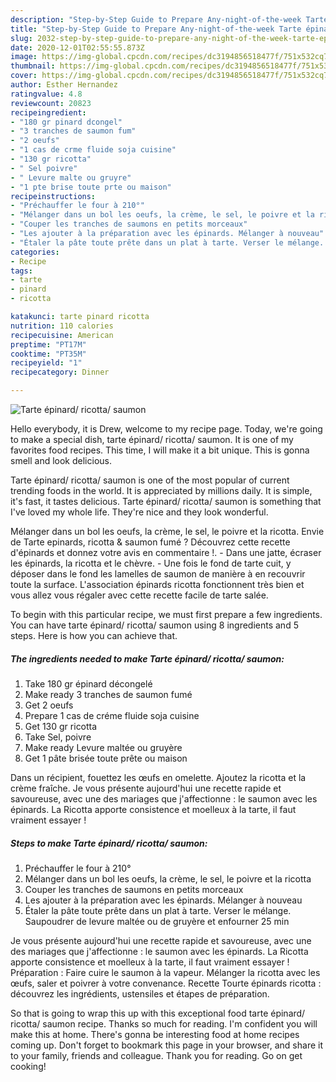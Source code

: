 ```yaml
---
description: "Step-by-Step Guide to Prepare Any-night-of-the-week Tarte épinard/ ricotta/ saumon"
title: "Step-by-Step Guide to Prepare Any-night-of-the-week Tarte épinard/ ricotta/ saumon"
slug: 2032-step-by-step-guide-to-prepare-any-night-of-the-week-tarte-epinard-ricotta-saumon
date: 2020-12-01T02:55:55.873Z
image: https://img-global.cpcdn.com/recipes/dc3194856518477f/751x532cq70/tarte-epinard-ricotta-saumon-photo-principale-de-la-recette.jpg
thumbnail: https://img-global.cpcdn.com/recipes/dc3194856518477f/751x532cq70/tarte-epinard-ricotta-saumon-photo-principale-de-la-recette.jpg
cover: https://img-global.cpcdn.com/recipes/dc3194856518477f/751x532cq70/tarte-epinard-ricotta-saumon-photo-principale-de-la-recette.jpg
author: Esther Hernandez
ratingvalue: 4.8
reviewcount: 20823
recipeingredient:
- "180 gr pinard dcongel"
- "3 tranches de saumon fum"
- "2 oeufs"
- "1 cas de crme fluide soja cuisine"
- "130 gr ricotta"
- " Sel poivre"
- " Levure malte ou gruyre"
- "1 pte brise toute prte ou maison"
recipeinstructions:
- "Préchauffer le four à 210°"
- "Mélanger dans un bol les oeufs, la crème, le sel, le poivre et la ricotta"
- "Couper les tranches de saumons en petits morceaux"
- "Les ajouter à la préparation avec les épinards. Mélanger à nouveau"
- "Étaler la pâte toute prête dans un plat à tarte. Verser le mélange. Saupoudrer de levure maltée ou de gruyère et enfourner 25 min"
categories:
- Recipe
tags:
- tarte
- pinard
- ricotta

katakunci: tarte pinard ricotta 
nutrition: 110 calories
recipecuisine: American
preptime: "PT17M"
cooktime: "PT35M"
recipeyield: "1"
recipecategory: Dinner

---
```



![Tarte épinard/ ricotta/ saumon](https://img-global.cpcdn.com/recipes/dc3194856518477f/751x532cq70/tarte-epinard-ricotta-saumon-photo-principale-de-la-recette.jpg)

Hello everybody, it is Drew, welcome to my recipe page. Today, we're going to make a special dish, tarte épinard/ ricotta/ saumon. It is one of my favorites food recipes. This time, I will make it a bit unique. This is gonna smell and look delicious.

Tarte épinard/ ricotta/ saumon is one of the most popular of current trending foods in the world. It is appreciated by millions daily. It is simple, it's fast, it tastes delicious. Tarte épinard/ ricotta/ saumon is something that I've loved my whole life. They're nice and they look wonderful.

Mélanger dans un bol les oeufs, la crème, le sel, le poivre et la ricotta. Envie de Tarte epinards, ricotta &amp; saumon fumé ? Découvrez cette recette d&#39;épinards et donnez votre avis en commentaire !. - Dans une jatte, écraser les épinards, la ricotta et le chèvre. - Une fois le fond de tarte cuit, y déposer dans le fond les lamelles de saumon de manière à en recouvrir toute la surface. L&#39;association épinards ricotta fonctionnent très bien et vous allez vous régaler avec cette recette facile de tarte salée.


To begin with this particular recipe, we must first prepare a few ingredients. You can have tarte épinard/ ricotta/ saumon using 8 ingredients and 5 steps. Here is how you can achieve that.

<!--inarticleads1-->

##### The ingredients needed to make Tarte épinard/ ricotta/ saumon:

1. Take 180 gr épinard décongelé
1. Make ready 3 tranches de saumon fumé
1. Get 2 oeufs
1. Prepare 1 cas de créme fluide soja cuisine
1. Get 130 gr ricotta
1. Take  Sel, poivre
1. Make ready  Levure maltée ou gruyère
1. Get 1 pâte brisée toute prête ou maison


Dans un récipient, fouettez les œufs en omelette. Ajoutez la ricotta et la crème fraîche. Je vous présente aujourd&#39;hui une recette rapide et savoureuse, avec une des mariages que j&#39;affectionne : le saumon avec les épinards. La Ricotta apporte consistence et moelleux à la tarte, il faut vraiment essayer ! 

<!--inarticleads2-->

##### Steps to make Tarte épinard/ ricotta/ saumon:

1. Préchauffer le four à 210°
1. Mélanger dans un bol les oeufs, la crème, le sel, le poivre et la ricotta
1. Couper les tranches de saumons en petits morceaux
1. Les ajouter à la préparation avec les épinards. Mélanger à nouveau
1. Étaler la pâte toute prête dans un plat à tarte. Verser le mélange. Saupoudrer de levure maltée ou de gruyère et enfourner 25 min


Je vous présente aujourd&#39;hui une recette rapide et savoureuse, avec une des mariages que j&#39;affectionne : le saumon avec les épinards. La Ricotta apporte consistence et moelleux à la tarte, il faut vraiment essayer ! Préparation : Faire cuire le saumon à la vapeur. Mélanger la ricotta avec les œufs, saler et poivrer à votre convenance. Recette Tourte épinards ricotta : découvrez les ingrédients, ustensiles et étapes de préparation. 

So that is going to wrap this up with this exceptional food tarte épinard/ ricotta/ saumon recipe. Thanks so much for reading. I'm confident you will make this at home. There's gonna be interesting food at home recipes coming up. Don't forget to bookmark this page in your browser, and share it to your family, friends and colleague. Thank you for reading. Go on get cooking!
